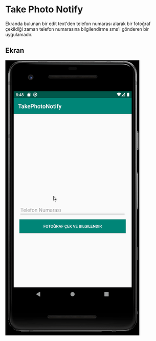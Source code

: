 # Take Photo Notify

Ekranda bulunan bir edit text'den telefon numarası alarak bir fotoğraf çekildiği zaman telefon numarasına bilgilendirme sms'i gönderen bir uygulamadır.

## Ekran

![Ekran Çıktısı](../gifs/TakePhotoNotify.gif?raw=true)
